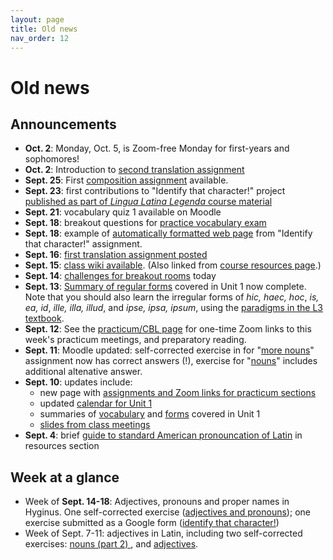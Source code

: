 ```yaml
---
layout: page
title: Old news
nav_order: 12
---
```



# Old news

## Announcements

- **Oct. 2**: Monday, Oct. 5, is Zoom-free Monday for first-years and sophomores!
- **Oct. 2**: Introduction to [second translation assignment](./assignments/translation2/)
- **Sept. 25**:  First [composition assignment](./assignments/composition1/) available.
- **Sept. 23**: first contributions to "Identify that character!" project [published as part of *Lingua Latina Legenda* course material](https://lingualatina.github.io/courses/)
- **Sept. 21**: vocabulary quiz 1 available on Moodle
- **Sept. 18**: breakout questions for [practice vocabulary exam](./breakouts/)
- **Sept. 18**: example of [automatically formatted web page](./assignments/prosopography/sampleoutput/) from "Identify that character!" assignment.
- **Sept. 16**:  [first translation assignment posted](./assignments/translation1/)
- **Sept. 15**:  [class wiki available](./wiki/). (Also linked from [course resources page](./resources/).)
- **Sept. 14**:  [challenges for breakout rooms](./breakouts) today
- **Sept. 13**:   [Summary of regular forms](./schedule/part1/forms/) covered in Unit 1 now complete.  Note that you should also learn the irregular forms of *hic, haec, hoc*, *is, ea, id*, *ille, illa, illud*, and *ipse, ipsa, ipsum*, using the [paradigms in the L3 textbook](https://lingualatina.github.io/textbook/reference/pronouns-paradigms/).
- **Sept. 12**:  See the [practicum/CBL page](./practicum/) for one-time Zoom links to this week's practicum meetings, and preparatory reading.
- **Sept. 11**:  Moodle updated: self-corrected exercise in  for "[more nouns](assignments/nouns2/exercise/)" assignment now has correct answers (!), exercise for "[nouns](assignments/nouns/exercise/)" includes additional altenative answer.
- **Sept. 10**: updates include:
    - new page with [assignments and Zoom links for practicum sections](./practicum/)
    - updated [calendar for Unit 1](./schedule/part1/schedule/)
    - summaries of [vocabulary](schedule/part1/vocab/) and [forms](schedule/part1/forms/) covered in Unit 1
    - [slides from class meetings](./slides/)
- **Sept. 4**: brief [guide to standard American pronouncation of Latin](./resources/pronounciation/) in resources section



## Week at a glance


- Week of **Sept. 14-18**: Adjectives, pronouns and proper names in Hyginus. One self-corrected exercise ([adjectives and pronouns](./assignments/demonstratives/exercise/)); one exercise submitted as a Google form ([identify that character!](./assignments/prosopography/))
- Week of Sept. 7-11: adjectives in  Latin, including two self-corrected exercises: [nouns (part 2) ](./assignments/nouns2/exercise/), and [adjectives](./assignments/adjectives/exercise/).
